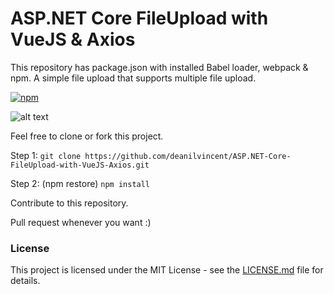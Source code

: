 # ASP.NET Core FileUpload with VueJS & Axios

This repository has package.json with installed Babel loader, webpack & npm. A simple file upload that supports multiple file upload.

[![npm](https://img.shields.io/npm/l/express.svg?style=for-the-badge)](https://github.com/deanilvincent/ASP.NET-Core-FileUpload-with-VueJS-Axios/blob/master/LICENSE.md)

![alt text](https://raw.githubusercontent.com/deanilvincent/ASP-NET-Core-FileUpload-with-VueJS-Axios/master/Images/aspnetcorefileuploadwithaxiosandvue.gif)

Feel free to clone or fork this project.

Step 1:
`git clone https://github.com/deanilvincent/ASP.NET-Core-FileUpload-with-VueJS-Axios.git`

Step 2: (npm restore)
`npm install`

Contribute to this repository.

Pull request whenever you want :)

### License

This project is licensed under the MIT License - see the [LICENSE.md](LICENSE.md) file for details.
